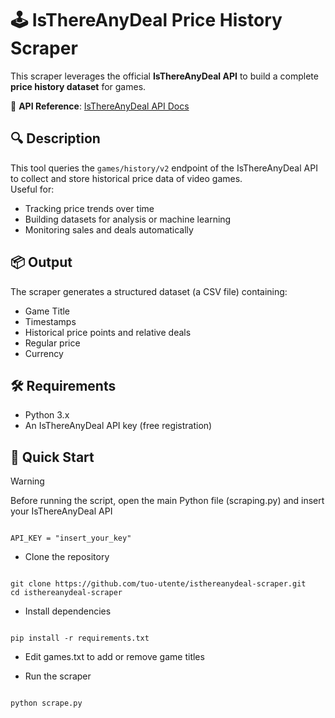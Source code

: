 # 🕹️ IsThereAnyDeal Price History Scraper

This scraper leverages the official **IsThereAnyDeal API** to build a complete **price history dataset** for games.

📘 **API Reference**: [IsThereAnyDeal API Docs](https://docs.isthereanydeal.com/#tag/History/operation/games-history-v2)

## 🔍 Description

This tool queries the `games/history/v2` endpoint of the IsThereAnyDeal API to collect and store historical price data of video games.  
Useful for:

- Tracking price trends over time
- Building datasets for analysis or machine learning
- Monitoring sales and deals automatically

## 📦 Output

The scraper generates a structured dataset (a CSV file) containing:

- Game Title
- Timestamps
- Historical price points and relative deals
- Regular price
- Currency

## 🛠️ Requirements

- Python 3.x
- An IsThereAnyDeal API key (free registration)

## 🚀 Quick Start

> [!WARNING]
> Before running the script, open the main Python file (scraping.py) and insert your IsThereAnyDeal API
> ```
> 
> API_KEY = "insert_your_key"
> 
> ```

- Clone the repository
```

git clone https://github.com/tuo-utente/isthereanydeal-scraper.git
cd isthereanydeal-scraper

```

- Install dependencies
```

pip install -r requirements.txt

```

- Edit games.txt to add or remove game titles

- Run the scraper
```

python scrape.py

```
